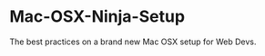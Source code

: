 Mac-OSX-Ninja-Setup
===================

The best practices on a brand new Mac OSX setup for Web Devs.
